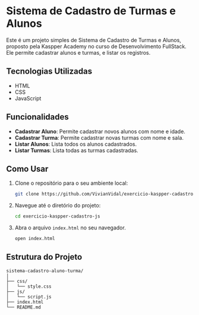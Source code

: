 # Sistema de Cadastro de Turmas e Alunos

Este é um projeto simples de Sistema de Cadastro de Turmas e Alunos, proposto pela Kaspper Academy no curso de Desenvolvimento FullStack. 
Ele permite cadastrar alunos e turmas, e listar os registros.

## Tecnologias Utilizadas

- HTML
- CSS
- JavaScript

## Funcionalidades

- **Cadastrar Aluno**: Permite cadastrar novos alunos com nome e idade.
- **Cadastrar Turma**: Permite cadastrar novas turmas com nome e sala.
- **Listar Alunos**: Lista todos os alunos cadastrados.
- **Listar Turmas**: Lista todas as turmas cadastradas.

## Como Usar

1. Clone o repositório para o seu ambiente local:

    ```bash
    git clone https://github.com/VivianVidal/exercicio-kaspper-cadastro-js.git
    ```

2. Navegue até o diretório do projeto:

    ```bash
    cd exercicio-kaspper-cadastro-js
    ```

3. Abra o arquivo `index.html` no seu navegador.

    ```bash
    open index.html
    ```

## Estrutura do Projeto

```plaintext
sistema-cadastro-aluno-turma/
│
├── css/
│   └── style.css
├── js/
│   └── script.js
├── index.html
└── README.md
